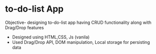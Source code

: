 # to-do-list App    
Objective- designing to-do-list app having CRUD functionality along with Drag/Drop features

- Designed using HTML,CSS, Js (vanila)
- Used Drag/Drop API, DOM manipulation, Local storage for persisting data


